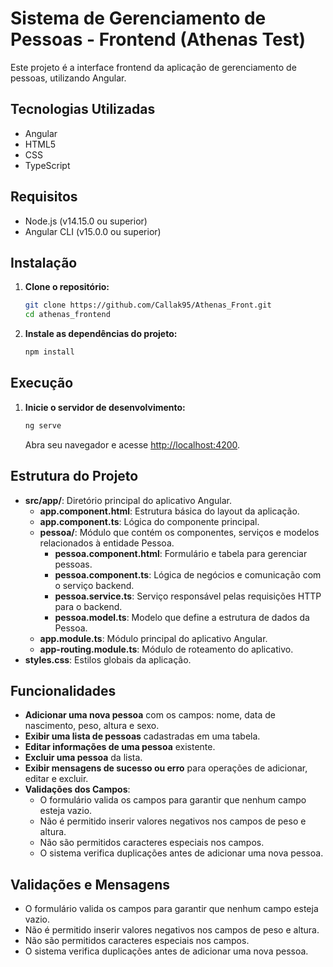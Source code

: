 # Sistema de Gerenciamento de Pessoas - Frontend (Athenas Test)

Este projeto é a interface frontend da aplicação de gerenciamento de pessoas, utilizando Angular.

## Tecnologias Utilizadas

- Angular
- HTML5
- CSS
- TypeScript

## Requisitos

- Node.js (v14.15.0 ou superior)
- Angular CLI (v15.0.0 ou superior)

## Instalação

1. **Clone o repositório:**

   ```bash
   git clone https://github.com/Callak95/Athenas_Front.git
   cd athenas_frontend


2. **Instale as dependências do projeto:**

   ```bash
   npm install
   ```

## Execução

1. **Inicie o servidor de desenvolvimento:**

   ```bash
   ng serve
   ```

   Abra seu navegador e acesse [http://localhost:4200](http://localhost:4200).

## Estrutura do Projeto

- **src/app/**: Diretório principal do aplicativo Angular.
  - **app.component.html**: Estrutura básica do layout da aplicação.
  - **app.component.ts**: Lógica do componente principal.
  - **pessoa/**: Módulo que contém os componentes, serviços e modelos relacionados à entidade Pessoa.
    - **pessoa.component.html**: Formulário e tabela para gerenciar pessoas.
    - **pessoa.component.ts**: Lógica de negócios e comunicação com o serviço backend.
    - **pessoa.service.ts**: Serviço responsável pelas requisições HTTP para o backend.
    - **pessoa.model.ts**: Modelo que define a estrutura de dados da Pessoa.
  - **app.module.ts**: Módulo principal do aplicativo Angular.
  - **app-routing.module.ts**: Módulo de roteamento do aplicativo.
- **styles.css**: Estilos globais da aplicação.

## Funcionalidades

- **Adicionar uma nova pessoa** com os campos: nome, data de nascimento, peso, altura e sexo.
- **Exibir uma lista de pessoas** cadastradas em uma tabela.
- **Editar informações de uma pessoa** existente.
- **Excluir uma pessoa** da lista.
- **Exibir mensagens de sucesso ou erro** para operações de adicionar, editar e excluir.
- **Validações dos Campos**:
  - O formulário valida os campos para garantir que nenhum campo esteja vazio.
  - Não é permitido inserir valores negativos nos campos de peso e altura.
  - Não são permitidos caracteres especiais nos campos.
  - O sistema verifica duplicações antes de adicionar uma nova pessoa.

## Validações e Mensagens

- O formulário valida os campos para garantir que nenhum campo esteja vazio.
- Não é permitido inserir valores negativos nos campos de peso e altura.
- Não são permitidos caracteres especiais nos campos.
- O sistema verifica duplicações antes de adicionar uma nova pessoa.


